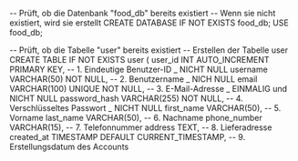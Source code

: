 -- Prüft, ob die Datenbank "food_db" bereits existiert
-- Wenn sie nicht existiert, wird sie erstellt
CREATE DATABASE IF NOT EXISTS food_db;
USE food_db;

-- Prüft, ob die Tabelle "user" bereits existiert
-- Erstellen der Tabelle user
CREATE TABLE IF NOT EXISTS user (
    user_id INT AUTO_INCREMENT PRIMARY KEY, --   1.  Eindeutige Benutzer-ID _ NICHT NULL
    username VARCHAR(50) NOT NULL,           --  2.  Benutzername _ NICH NULL
    email VARCHAR(100) UNIQUE NOT NULL,      --  3.  E-Mail-Adresse _ EINMALIG und NICHT NULL
    password_hash VARCHAR(255) NOT NULL,     --  4.  Verschlüsseltes Passwort _ NICHT NULL
    first_name VARCHAR(50),                  --  5.  Vorname
    last_name VARCHAR(50),                   --  6.  Nachname
    phone_number VARCHAR(15),                --  7.  Telefonnummer
    address TEXT,                            --  8.  Lieferadresse 
    created_at TIMESTAMP DEFAULT CURRENT_TIMESTAMP,  -- 9.  Erstellungsdatum des Accounts
